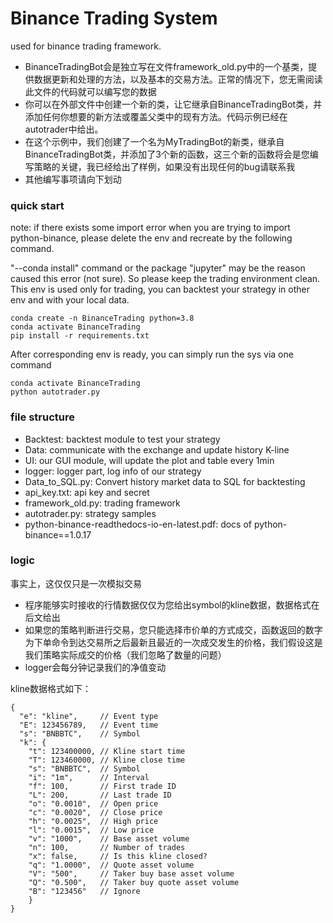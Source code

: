 # Binance Trading System

used for binance trading framework.

+ BinanceTradingBot会是独立写在文件framework_old.py中的一个基类，提供数据更新和处理的方法，以及基本的交易方法。正常的情况下，您无需阅读此文件的代码就可以编写您的数据
+ 你可以在外部文件中创建一个新的类，让它继承自BinanceTradingBot类，并添加任何你想要的新方法或覆盖父类中的现有方法。代码示例已经在autotrader中给出。
+ 在这个示例中，我们创建了一个名为MyTradingBot的新类，继承自BinanceTradingBot类，并添加了3个新的函数，这三个新的函数将会是您编写策略的关键，我已经给出了样例，如果没有出现任何的bug请联系我
+ 其他编写事项请向下划动

### quick start

note: if there exists some import error when you are trying to import python-binance, please delete the env and recreate by the following command.

"--conda install" command or the package "jupyter" may be the reason caused this error (not sure). So please keep the trading environment clean. This env is used only for trading, you can backtest your strategy in other env and with your local data.

```shell
conda create -n BinanceTrading python=3.8
conda activate BinanceTrading
pip install -r requirements.txt
```

After corresponding env is ready, you can simply run the sys via one command

```shell
conda activate BinanceTrading
python autotrader.py
```

### file structure

+ Backtest: backtest module to test your strategy
+ Data: communicate with the exchange and update history K-line
+ UI: our GUI module, will update the plot and table every 1min
+ logger: logger part, log info of our strategy
+ Data_to_SQL.py: Convert history market data to SQL for backtesting
+ api_key.txt: api key and secret
+ framework_old.py: trading framework
+ autotrader.py: strategy samples
+ python-binance-readthedocs-io-en-latest.pdf: docs of python-binance==1.0.17

### logic

事实上，这仅仅只是一次模拟交易

+ 程序能够实时接收的行情数据仅仅为您给出symbol的kline数据，数据格式在后文给出
+ 如果您的策略判断进行交易，您只能选择市价单的方式成交，函数返回的数字为下单命令到达交易所之后最新且最近的一次成交发生的价格，我们假设这是我们策略实际成交的价格（我们忽略了数量的问题）
+ logger会每分钟记录我们的净值变动

kline数据格式如下：

```shell
{
  "e": "kline",     // Event type
  "E": 123456789,   // Event time
  "s": "BNBBTC",    // Symbol
  "k": {
    "t": 123400000, // Kline start time
    "T": 123460000, // Kline close time
    "s": "BNBBTC",  // Symbol
    "i": "1m",      // Interval
    "f": 100,       // First trade ID
    "L": 200,       // Last trade ID
    "o": "0.0010",  // Open price
    "c": "0.0020",  // Close price
    "h": "0.0025",  // High price
    "l": "0.0015",  // Low price
    "v": "1000",    // Base asset volume
    "n": 100,       // Number of trades
    "x": false,     // Is this kline closed?
    "q": "1.0000",  // Quote asset volume
    "V": "500",     // Taker buy base asset volume
    "Q": "0.500",   // Taker buy quote asset volume
    "B": "123456"   // Ignore
    }
}
```
